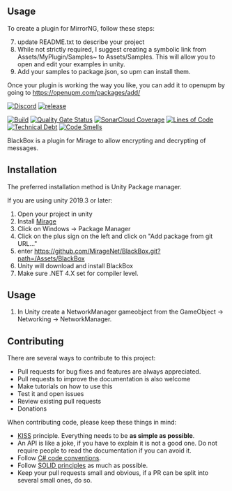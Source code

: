 ## Usage

To create a plugin for MirrorNG, follow these steps:

7) update README.txt to describe your project
8) While not strictly required,  I suggest creating a symbolic link from Assets/MyPlugin/Samples~ to Assets/Samples. This will allow you to open and edit your examples in unity.
9) Add your samples to package.json, so upm can install them.

Once your plugin is working the way you like,  you can add it to openupm by going to https://openupm.com/packages/add/

[![Discord](https://img.shields.io/discord/809535064551456888.svg)](https://discordapp.com/invite/DTBPBYvexy)
[![release](https://img.shields.io/github/release/Miragenet/BlackBox.svg)](https://github.com/MirageNet/BlackBox/releases/latest)

[![Build](https://github.com/MirrorNG/Discovery/workflows/CI/badge.svg)](https://github.com/MirageNet/BlackBox/actions?query=workflow%3ACI)
[![Quality Gate Status](https://sonarcloud.io/api/project_badges/measure?project=BlackBox&metric=alert_status)](https://sonarcloud.io/dashboard?id=BlackBox)
[![SonarCloud Coverage](https://sonarcloud.io/api/project_badges/measure?project=BlackBox&metric=coverage)](https://sonarcloud.io/component_measures?id=BlackBox&metric=coverage)
[![Lines of Code](https://sonarcloud.io/api/project_badges/measure?project=BlackBox&metric=ncloc)](https://sonarcloud.io/dashboard?id=BlackBox)
[![Technical Debt](https://sonarcloud.io/api/project_badges/measure?project=BlackBox&metric=sqale_index)](https://sonarcloud.io/dashboard?id=BlackBox)
[![Code Smells](https://sonarcloud.io/api/project_badges/measure?project=BlackBox&metric=code_smells)](https://sonarcloud.io/dashboard?id=BlackBox)


BlackBox is a plugin for Mirage to allow encrypting and decrypting of messages.

## Installation
The preferred installation method is Unity Package manager.

If you are using unity 2019.3 or later: 

1) Open your project in unity
2) Install [Mirage](https://github.com/MirageNet/Mirage)
3) Click on Windows -> Package Manager
4) Click on the plus sign on the left and click on "Add package from git URL..."
5) enter https://github.com/MirageNet/BlackBox.git?path=/Assets/BlackBox
6) Unity will download and install BlackBox
7) Make sure .NET 4.X set for compiler level.

## Usage

1) In Unity create a NetworkManager gameobject from the GameObject -> Networking -> NetworkManager.

## Contributing

There are several ways to contribute to this project:

* Pull requests for bug fixes and features are always appreciated.
* Pull requests to improve the documentation is also welcome
* Make tutorials on how to use this
* Test it and open issues
* Review existing pull requests
* Donations

When contributing code, please keep these things in mind:

* [KISS](https://en.wikipedia.org/wiki/KISS_principle) principle. Everything needs to be **as simple as possible**. 
* An API is like a joke,  if you have to explain it is not a good one.  Do not require people to read the documentation if you can avoid it.
* Follow [C# code conventions](https://docs.microsoft.com/en-us/dotnet/csharp/programming-guide/inside-a-program/coding-conventions).
* Follow [SOLID principles](https://en.wikipedia.org/wiki/SOLID) as much as possible. 
* Keep your pull requests small and obvious,  if a PR can be split into several small ones, do so.